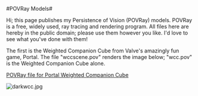 #POVRay Models#

Hi; this page publishes my Persistence of Vision (POVRay) models. POVRay is a free, widely used, ray tracing and rendering program. All files here are hereby in the public domain; please use them however you like. I'd love to see what you've done with them!

The first is the Weighted Companion Cube from Valve's amazingly fun game, Portal. The file "wccscene.pov" renders the image below; "wcc.pov" is the Weighted Companion Cube alone.

[POVRay file for Portal Weighted Companion Cube](http://westkarana.com/wp-content/uploads/2007/12/wccfinal.zip "POVRay file for Portal Weighted Companion Cube")

![darkwcc.jpg](http://westkarana.com/wp-content/uploads/2007/12/darkwcc.jpg)



